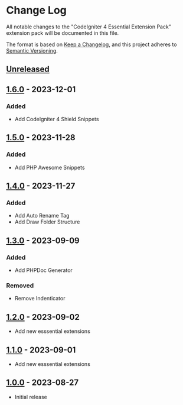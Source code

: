 # Change Log

All notable changes to the "CodeIgniter 4 Essential Extension Pack" extension pack will be documented in this file.

The format is based on [Keep a Changelog](https://keepachangelog.com/en/1.0.0/),
and this project adheres to [Semantic Versioning](https://semver.org/spec/v2.0.0.html).

## [Unreleased]

## [1.6.0] - 2023-12-01

### Added

- Add CodeIgniter 4 Shield Snippets

## [1.5.0] - 2023-11-28

### Added

- Add PHP Awesome Snippets

## [1.4.0] - 2023-11-27

### Added

- Add Auto Rename Tag
- Add Draw Folder Structure

## [1.3.0] - 2023-09-09

### Added

- Add PHPDoc Generator

### Removed

- Remove Indenticator

## [1.2.0] - 2023-09-02

- Add new esssential extensions

## [1.1.0] - 2023-09-01

- Add new esssential extensions

## [1.0.0] - 2023-08-27

- Initial release

[unreleased]: https://github.com/ManuelGil/vscode-codeigniter4-pack/compare/v1.6.0...HEAD
[1.6.0]: https://github.com/ManuelGil/vscode-codeigniter4-pack/compare/v1.5.0...v1.6.0
[1.5.0]: https://github.com/ManuelGil/vscode-codeigniter4-pack/compare/v1.4.0...v1.5.0
[1.4.0]: https://github.com/ManuelGil/vscode-codeigniter4-pack/compare/v1.3.0...v1.4.0
[1.3.0]: https://github.com/ManuelGil/vscode-codeigniter4-pack/compare/v1.2.0...v1.3.0
[1.2.0]: https://github.com/ManuelGil/vscode-codeigniter4-pack/compare/v1.1.0...v1.2.0
[1.1.0]: https://github.com/ManuelGil/vscode-codeigniter4-pack/compare/v1.0.0...v1.1.0
[1.0.0]: https://github.com/ManuelGil/vscode-codeigniter4-pack/releases/tag/v1.0.0
